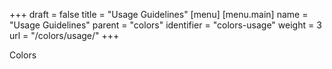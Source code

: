 +++
draft = false
title = "Usage Guidelines"
[menu]
  [menu.main]
    name = "Usage Guidelines"
    parent = "colors"
    identifier = "colors-usage"
    weight = 3
    url = "/colors/usage/"
+++

Colors